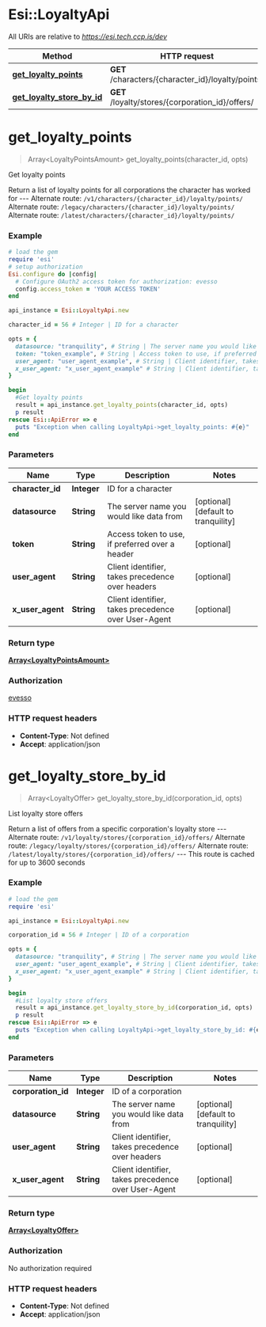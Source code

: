 # Esi::LoyaltyApi

All URIs are relative to *https://esi.tech.ccp.is/dev*

Method | HTTP request | Description
------------- | ------------- | -------------
[**get_loyalty_points**](LoyaltyApi.md#get_loyalty_points) | **GET** /characters/{character_id}/loyalty/points/ | Get loyalty points
[**get_loyalty_store_by_id**](LoyaltyApi.md#get_loyalty_store_by_id) | **GET** /loyalty/stores/{corporation_id}/offers/ | List loyalty store offers


# **get_loyalty_points**
> Array&lt;LoyaltyPointsAmount&gt; get_loyalty_points(character_id, opts)

Get loyalty points

Return a list of loyalty points for all corporations the character has worked for  ---  Alternate route: `/v1/characters/{character_id}/loyalty/points/`  Alternate route: `/legacy/characters/{character_id}/loyalty/points/`  Alternate route: `/latest/characters/{character_id}/loyalty/points/` 

### Example
```ruby
# load the gem
require 'esi'
# setup authorization
Esi.configure do |config|
  # Configure OAuth2 access token for authorization: evesso
  config.access_token = 'YOUR ACCESS TOKEN'
end

api_instance = Esi::LoyaltyApi.new

character_id = 56 # Integer | ID for a character

opts = { 
  datasource: "tranquility", # String | The server name you would like data from
  token: "token_example", # String | Access token to use, if preferred over a header
  user_agent: "user_agent_example", # String | Client identifier, takes precedence over headers
  x_user_agent: "x_user_agent_example" # String | Client identifier, takes precedence over User-Agent
}

begin
  #Get loyalty points
  result = api_instance.get_loyalty_points(character_id, opts)
  p result
rescue Esi::ApiError => e
  puts "Exception when calling LoyaltyApi->get_loyalty_points: #{e}"
end
```

### Parameters

Name | Type | Description  | Notes
------------- | ------------- | ------------- | -------------
 **character_id** | **Integer**| ID for a character | 
 **datasource** | **String**| The server name you would like data from | [optional] [default to tranquility]
 **token** | **String**| Access token to use, if preferred over a header | [optional] 
 **user_agent** | **String**| Client identifier, takes precedence over headers | [optional] 
 **x_user_agent** | **String**| Client identifier, takes precedence over User-Agent | [optional] 

### Return type

[**Array&lt;LoyaltyPointsAmount&gt;**](LoyaltyPointsAmount.md)

### Authorization

[evesso](../../new/README.md#evesso)

### HTTP request headers

 - **Content-Type**: Not defined
 - **Accept**: application/json



# **get_loyalty_store_by_id**
> Array&lt;LoyaltyOffer&gt; get_loyalty_store_by_id(corporation_id, opts)

List loyalty store offers

Return a list of offers from a specific corporation's loyalty store  ---  Alternate route: `/v1/loyalty/stores/{corporation_id}/offers/`  Alternate route: `/legacy/loyalty/stores/{corporation_id}/offers/`  Alternate route: `/latest/loyalty/stores/{corporation_id}/offers/`   ---  This route is cached for up to 3600 seconds

### Example
```ruby
# load the gem
require 'esi'

api_instance = Esi::LoyaltyApi.new

corporation_id = 56 # Integer | ID of a corporation

opts = { 
  datasource: "tranquility", # String | The server name you would like data from
  user_agent: "user_agent_example", # String | Client identifier, takes precedence over headers
  x_user_agent: "x_user_agent_example" # String | Client identifier, takes precedence over User-Agent
}

begin
  #List loyalty store offers
  result = api_instance.get_loyalty_store_by_id(corporation_id, opts)
  p result
rescue Esi::ApiError => e
  puts "Exception when calling LoyaltyApi->get_loyalty_store_by_id: #{e}"
end
```

### Parameters

Name | Type | Description  | Notes
------------- | ------------- | ------------- | -------------
 **corporation_id** | **Integer**| ID of a corporation | 
 **datasource** | **String**| The server name you would like data from | [optional] [default to tranquility]
 **user_agent** | **String**| Client identifier, takes precedence over headers | [optional] 
 **x_user_agent** | **String**| Client identifier, takes precedence over User-Agent | [optional] 

### Return type

[**Array&lt;LoyaltyOffer&gt;**](LoyaltyOffer.md)

### Authorization

No authorization required

### HTTP request headers

 - **Content-Type**: Not defined
 - **Accept**: application/json



